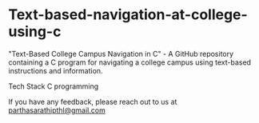 # Text-based-navigation-at-college-using-c
"Text-Based College Campus Navigation in C" - A GitHub repository containing a C program for navigating a college campus using text-based instructions and information.

Tech Stack
C programming

If you have any feedback, please reach out to us at parthasarathipthl@gmail.com
